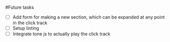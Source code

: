 #Future tasks

- [ ] Add form for making a new section, which can be expanded at any point in the click track
- [ ] Setup linting
- [ ] Integrate tone js to actually play the click track
